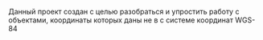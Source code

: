 Данный проект создан с целью разобраться и упростить работу с объектами, координаты которых даны не в с системе координат WGS-84
